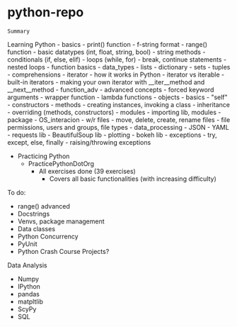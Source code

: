 # python-repo
 
    Summary
Learning Python
    - basics
        - print() function
            - f-string format
        - range() function
        - basic datatypes (int, float, string, bool)
            - string methods
        - conditionals (if, else, elif)
        - loops (while, for)
            - break, continue statements
            - nested loops
        - function basics
    - data_types
        - lists
        - dictionary
        - sets
        - tuples
        - comprehensions
    - iterator
        - how it works in Python
        - iterator vs iterable
        - built-in iterators
        - making your own iterator with __iter__method and __next__method
    - function_adv
        - advanced concepts
            - forced keyword arguments
            - wrapper function
            - lambda functions
    - objects
        - basics
            - "self"
            - constructors
            - methods
            - creating instances, invoking a class
        - inheritance
            - overriding (methods, constructors)
    - modules
        - importing lib, modules
        - package
    - OS_interacion
        - w/r files
        - move, delete, create, rename files
        - file permissions, users and groups, file types
    - data_processing
        - JSON
        - YAML
        - requests lib
        - BeautifulSoup lib
    - plotting
        - bokeh lib
    - exceptions
        - try, except, else, finally
        - raising/throwing exceptions
    
- Practicing Python
    - PracticePythonDotOrg
        - All exercises done (39 exercises)
            - Covers all basic functionalities (with increasing difficulty) 
       
To do:
- range() advanced
- Docstrings
- Venvs, package management
- Data classes
- Python Concurrency
- PyUnit
- Python Crash Course Projects?

Data Analysis
- Numpy
- IPython
- pandas
- matpltlib
- ScyPy
- SQL


